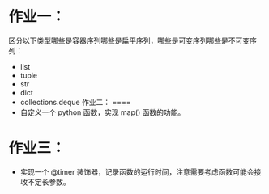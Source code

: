 作业一：
====
区分以下类型哪些是容器序列哪些是扁平序列，哪些是可变序列哪些是不可变序列：
* list
* tuple
* str
* dict
* collections.deque
作业二：
====
* 自定义一个 python 函数，实现 map() 函数的功能。

作业三：
====
* 实现一个 @timer 装饰器，记录函数的运行时间，注意需要考虑函数可能会接收不定长参数。
